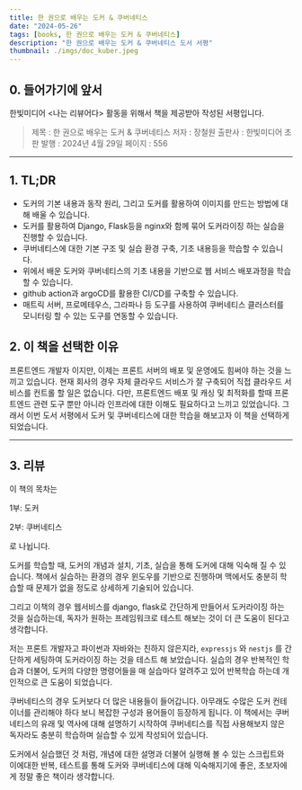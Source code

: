 ```yaml
---
title: 한 권으로 배우는 도커 & 쿠버네티스
date: "2024-05-26"
tags: [books, 한 권으로 배우는 도커 & 쿠버네티스]
description: "한 권으로 배우는 도커 & 쿠버네티스 도서 서평"
thumbnail: ./imgs/doc_kuber.jpeg
---
```


## 0. 들어가기에 앞서

한빛미디어 <나는 리뷰어다> 활동을 위해서 책을 제공받아 작성된 서평입니다.

> 제목 : 한 권으로 배우는 도커 & 쿠버네티스
> 저자 : 장철원
> 출판사 : 한빛미디어
> 초판 발행 : 2024년 4월 29일
> 페이지 : 556

---

## 1. TL;DR

- 도커의 기본 내용과 동작 원리, 그리고 도커를 활용하여 이미지를 만드는 방법에 대해 배울 수 있습니다.
- 도커를 활용하여 Django, Flask등을 nginx와 함께 묶어 도커라이징 하는 실습을 진행할 수 있습니다.
- 쿠버네티스에 대한 기본 구조 및 실습 환경 구축, 기초 내용등을 학습할 수 있습니다.
- 위에서 배운 도커와 쿠버네티스의 기초 내용을 기반으로 웹 서비스 배포과정을 학습할 수 있습니다.
- github action과 argoCD를 활용한 CI/CD를 구축할 수 있습니다.
- 매트릭 서버, 프로메테우스, 그라파나 등 도구를 사용하여 쿠버네티스 클러스터를 모니터링 할 수 있는 도구를 연동할 수 있습니다.

## 2. 이 책을 선택한 이유

프론트엔드 개발자 이지만, 이제는 프론트 서버의 배포 및 운영에도 힘써야 하는 것을 느끼고 있습니다. 현재 회사의 경우 자체 클라우드 서비스가 잘 구축되어 직접 클라우드 서비스를 컨트롤 할 일은 없습니다. 다만, 프론트엔드 배포 및 캐싱 및 최적화를 할때 프론트엔드 관련 도구 뿐만 아니라 인프라에 대한 이해도 필요하다고 느끼고 있었습니다. 그래서 이번 도서 서평에서 도커 및 쿠버네티스에 대한 학습을 해보고자 이 책을 선택하게 되었습니다.

---

## 3. 리뷰

이 책의 목차는

1부: 도커

2부: 쿠버네티스

로 나뉩니다.

도커를 학습할 때, 도커의 개념과 설치, 기초, 실습을 통해 도커에 대해 익숙해 질 수 있습니다. 책에서 실습하는 환경의 경우 윈도우를 기반으로 진행하며 맥에서도 충분히 학습할 때 문제가 없을 정도로 상세하게 기술되어 있습니다.

그리고 이책의 경우 웹서비스를 django, flask로 간단하게 만들어서 도커라이징 하는 것을 실습하는데, 독자가 원하는 프레임워크로 테스트 해보는 것이 더 큰 도움이 된다고 생각합니다.

저는 프론트 개발자고 파이썬과 자바와는 친하지 않은지라, `expressjs` 와 `nestjs` 를 간단하게 세팅하여 도커라이징 하는 것을 테스트 해 보았습니다. 실습의 경우 반복적인 학습과 더불어, 도커의 다양한 명령어들을 매 실습마다 알려주고 있어 반복학습 하는데 개인적으로 큰 도움이 되었습니다.

쿠버네티스의 경우 도커보다 더 많은 내용들이 들어갑니다. 아무래도 수많은 도커 컨테이너를 관리해야 하다 보니 복잡한 구성과 용어들이 등장하게 됩니다. 이 책에서는 쿠버네티스의 유래 및 역사에 대해 설명하기 시작하여 쿠버네티스를 직접 사용해보지 않은 독자라도 충분히 학습하며 실습할 수 있게 작성되어 있습니다.

도커에서 실습했던 것 처럼, 개념에 대한 설명과 더불어 실행해 볼 수 있는 스크립트와 이에대한 반복, 테스트를 통해 도커와 쿠버네티스에 대해 익숙해지기에 좋은, 초보자에게 정말 좋은 책이라 생각합니다.
